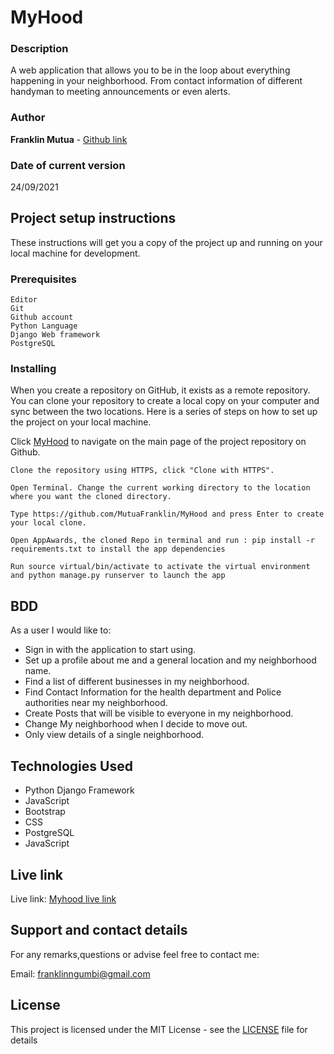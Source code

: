 # MyHood


### Description

A web application that allows you to be in the loop about everything happening in your neighborhood. From contact information of different handyman to meeting announcements or even alerts.

### Author

**Franklin Mutua** - [Github link](https://github.com/MutuaFranklin/)

### Date of current version

24/09/2021

## Project setup instructions

These instructions will get you a copy of the project up and running on your local machine for development.

### Prerequisites

```
Editor
Git
Github account
Python Language
Django Web framework
PostgreSQL
```

### Installing

When you create a repository on GitHub, it exists as a remote repository. You can clone your repository to create a local copy on your computer and sync between the two locations. Here is a series of steps on how to set up the project on your local machine.

Click [MyHood](https://github.com/MutuaFranklin/MyHood) to navigate on the main page of the project repository on Github.

```
Clone the repository using HTTPS, click "Clone with HTTPS".
```

```
Open Terminal. Change the current working directory to the location where you want the cloned directory.
```

```
Type https://github.com/MutuaFranklin/MyHood and press Enter to create your local clone.

```

```
Open AppAwards, the cloned Repo in terminal and run : pip install -r requirements.txt to install the app dependencies

```

```
Run source virtual/bin/activate to activate the virtual environment and python manage.py runserver to launch the app

```

## BDD
   As a user I would like to:

- Sign in with the application to start using.
- Set up a profile about me and a general location and my neighborhood name.
- Find a list of different businesses in my neighborhood.
- Find Contact Information for the health department and Police authorities near my neighborhood.
- Create Posts that will be visible to everyone in my neighborhood.
- Change My neighborhood when I decide to move out.
- Only view details of a single neighborhood.
## Technologies Used
- Python Django Framework
- JavaScript
- Bootstrap
- CSS
- PostgreSQL
- JavaScript

## Live link

Live link: [Myhood live link](https://awardsbyfrank.herokuapp.com/)

## Support and contact details

For any remarks,questions or advise feel free to contact me:

Email: [franklinngumbi@gmail.com ](franklinngumbi@gmail.com)

## License

This project is licensed under the MIT License - see the [LICENSE](LICENSE) file for details